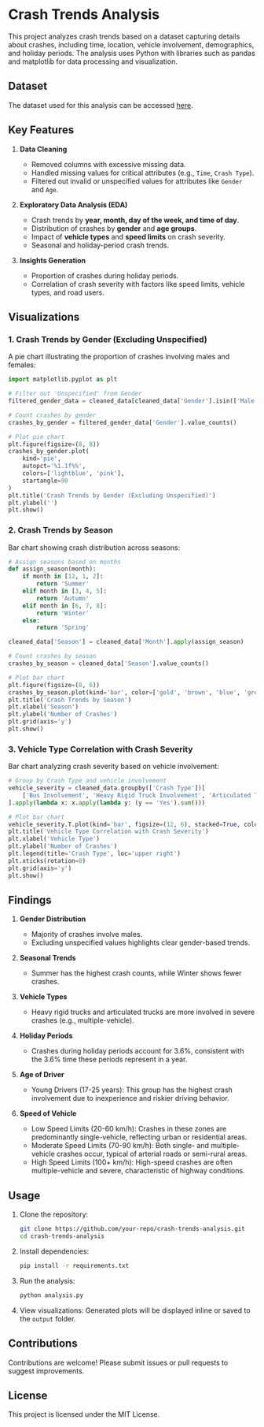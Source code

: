 
# Crash Trends Analysis

This project analyzes crash trends based on a dataset capturing details about crashes, including time, location, vehicle involvement, demographics, and holiday periods. The analysis uses Python with libraries such as pandas and matplotlib for data processing and visualization.

## Dataset
The dataset used for this analysis can be accessed [here](https://www.kaggle.com/datasets/khafre/australian-road-death-database-october-2023?select=ardd_fatalities.csv).

## Key Features

1. **Data Cleaning**
   - Removed columns with excessive missing data.
   - Handled missing values for critical attributes (e.g., `Time`, `Crash Type`).
   - Filtered out invalid or unspecified values for attributes like `Gender` and `Age`.

2. **Exploratory Data Analysis (EDA)**
   - Crash trends by **year, month, day of the week, and time of day**.
   - Distribution of crashes by **gender** and **age groups**.
   - Impact of **vehicle types** and **speed limits** on crash severity.
   - Seasonal and holiday-period crash trends.

3. **Insights Generation**
   - Proportion of crashes during holiday periods.
   - Correlation of crash severity with factors like speed limits, vehicle types, and road users.

## Visualizations

### 1. Crash Trends by Gender (Excluding Unspecified)
A pie chart illustrating the proportion of crashes involving males and females:

```python
import matplotlib.pyplot as plt

# Filter out 'Unspecified' from Gender
filtered_gender_data = cleaned_data[cleaned_data['Gender'].isin(['Male', 'Female'])]

# Count crashes by gender
crashes_by_gender = filtered_gender_data['Gender'].value_counts()

# Plot pie chart
plt.figure(figsize=(8, 8))
crashes_by_gender.plot(
    kind='pie', 
    autopct='%1.1f%%', 
    colors=['lightblue', 'pink'], 
    startangle=90
)
plt.title('Crash Trends by Gender (Excluding Unspecified)')
plt.ylabel('')
plt.show()
```

### 2. Crash Trends by Season
Bar chart showing crash distribution across seasons:

```python
# Assign seasons based on months
def assign_season(month):
    if month in [12, 1, 2]:
        return 'Summer'
    elif month in [3, 4, 5]:
        return 'Autumn'
    elif month in [6, 7, 8]:
        return 'Winter'
    else:
        return 'Spring'

cleaned_data['Season'] = cleaned_data['Month'].apply(assign_season)

# Count crashes by season
crashes_by_season = cleaned_data['Season'].value_counts()

# Plot bar chart
plt.figure(figsize=(8, 6))
crashes_by_season.plot(kind='bar', color=['gold', 'brown', 'blue', 'green'])
plt.title('Crash Trends by Season')
plt.xlabel('Season')
plt.ylabel('Number of Crashes')
plt.grid(axis='y')
plt.show()
```

### 3. Vehicle Type Correlation with Crash Severity
Bar chart analyzing crash severity based on vehicle involvement:

```python
# Group by Crash Type and vehicle involvement
vehicle_severity = cleaned_data.groupby(['Crash Type'])[
    ['Bus Involvement', 'Heavy Rigid Truck Involvement', 'Articulated Truck Involvement']
].apply(lambda x: x.apply(lambda y: (y == 'Yes').sum()))

# Plot bar chart
vehicle_severity.T.plot(kind='bar', figsize=(12, 6), stacked=True, color=['skyblue', 'salmon'])
plt.title('Vehicle Type Correlation with Crash Severity')
plt.xlabel('Vehicle Type')
plt.ylabel('Number of Crashes')
plt.legend(title='Crash Type', loc='upper right')
plt.xticks(rotation=0)
plt.grid(axis='y')
plt.show()
```

## Findings

1. **Gender Distribution**
   - Majority of crashes involve males.
   - Excluding unspecified values highlights clear gender-based trends.

2. **Seasonal Trends**
   - Summer has the highest crash counts, while Winter shows fewer crashes.

3. **Vehicle Types**
   - Heavy rigid trucks and articulated trucks are more involved in severe crashes (e.g., multiple-vehicle).

4. **Holiday Periods**
   - Crashes during holiday periods account for 3.6%, consistent with the 3.6% time these periods represent in a year.
     
5. **Age of Driver**
   - Young Drivers (17-25 years): This group has the highest crash involvement due to inexperience and riskier driving behavior.

6. **Speed of Vehicle**
   - Low Speed Limits (20-60 km/h): Crashes in these zones are predominantly single-vehicle, reflecting urban or residential areas.
   - Moderate Speed Limits (70-90 km/h): Both single- and multiple-vehicle crashes occur, typical of arterial roads or semi-rural areas.
   - High Speed Limits (100+ km/h): High-speed crashes are often multiple-vehicle and severe, characteristic of highway conditions.

## Usage

1. Clone the repository:
   ```bash
   git clone https://github.com/your-repo/crash-trends-analysis.git
   cd crash-trends-analysis
   ```

2. Install dependencies:
   ```bash
   pip install -r requirements.txt
   ```

3. Run the analysis:
   ```bash
   python analysis.py
   ```

4. View visualizations:
   Generated plots will be displayed inline or saved to the `output` folder.

## Contributions
Contributions are welcome! Please submit issues or pull requests to suggest improvements.

## License
This project is licensed under the MIT License.
